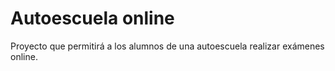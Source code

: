 # Autoescuela online

Proyecto que permitirá a los alumnos de una autoescuela realizar exámenes online.